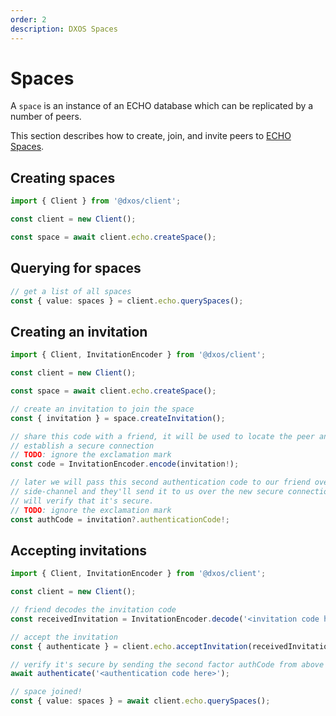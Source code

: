 ```yaml
---
order: 2
description: DXOS Spaces
---
```


# Spaces

A `space` is an instance of an ECHO database which can be replicated by a number of peers. 

This section describes how to create, join, and invite peers to [ECHO Spaces](../platform/#spaces).

## Creating spaces

```ts file=./snippets/create-space.ts#L5-
import { Client } from '@dxos/client';

const client = new Client();

const space = await client.echo.createSpace();
```

## Querying for spaces

```ts file=./snippets/query-spaces.ts#L9-
// get a list of all spaces
const { value: spaces } = client.echo.querySpaces();
```

## Creating an invitation

```ts file=./snippets/invite-to-space.ts#L5-
import { Client, InvitationEncoder } from '@dxos/client';

const client = new Client();

const space = await client.echo.createSpace();

// create an invitation to join the space
const { invitation } = space.createInvitation();

// share this code with a friend, it will be used to locate the peer and
// establish a secure connection
// TODO: ignore the exclamation mark
const code = InvitationEncoder.encode(invitation!);

// later we will pass this second authentication code to our friend over a
// side-channel and they'll send it to us over the new secure connection which
// will verify that it's secure.
// TODO: ignore the exclamation mark
const authCode = invitation?.authenticationCode!;
```

## Accepting invitations

```ts file=./snippets/join-space.ts#L5-
import { Client, InvitationEncoder } from '@dxos/client';

const client = new Client();

// friend decodes the invitation code
const receivedInvitation = InvitationEncoder.decode('<invitation code here>');

// accept the invitation
const { authenticate } = client.echo.acceptInvitation(receivedInvitation);

// verify it's secure by sending the second factor authCode from above
await authenticate('<authentication code here>');

// space joined!
const { value: spaces } = await client.echo.querySpaces();
```
